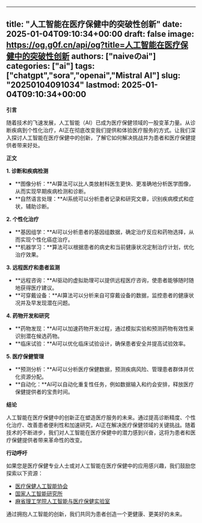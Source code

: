 
---
title: "人工智能在医疗保健中的突破性创新"
date: 2025-01-04T09:10:34+00:00
draft: false
image: https://og.g0f.cn/api/og?title=人工智能在医疗保健中的突破性创新
authors: ["naiveのai"]
categories: ["ai"]
tags: ["chatgpt","sora","openai","Mistral AI"]
slug: "20250104091034"
lastmod: 2025-01-04T09:10:34+00:00
---
**引言**

随着技术的飞速发展，人工智能（AI）已成为医疗保健领域的一股变革力量。从诊断疾病到个性化治疗，AI正在彻底改变我们提供和体验医疗服务的方式。让我们深入探讨人工智能在医疗保健中的创新，了解它如何解决挑战并为患者和医疗保健提供者带来好处。

**正文**

**1. 诊断和疾病检测**

* **图像分析：**AI算法可以比人类放射科医生更快、更准确地分析医学图像，从而实现早期疾病检测和诊断。
* **自然语言处理：**AI系统可以分析患者记录和研究文章，识别疾病模式和症状，辅助诊断。

**2. 个性化治疗**

* **基因组学：**AI可以分析患者的基因组数据，确定治疗反应和药物选择，从而实现个性化癌症治疗。
* **机器学习：**算法可以根据患者的病史和当前健康状况定制治疗计划，优化治疗效果。

**3. 远程医疗和患者监测**

* **远程咨询：**AI驱动的虚拟助理可以提供远程医疗咨询，使患者能够随时随地获得医疗建议。
* **可穿戴设备：**AI算法可以分析来自可穿戴设备的数据，监控患者的健康状况并及早发现潜在问题。

**4. 药物开发和研究**

* **药物发现：**AI可以加速药物开发过程，通过模拟实验和预测药物有效性来识别潜在候选药物。
* **临床试验：**AI可以优化临床试验设计，确保患者安全并提高试验效率。

**5. 医疗保健管理**

* **预测分析：**AI可以分析医疗保健数据，预测疾病风险、管理患者群体并优化资源分配。
* **自动化：**AI可以自动化重复性任务，例如数据输入和约会安排，释放医疗保健提供者的宝贵时间。

**结论**

人工智能在医疗保健中的创新正在塑造医疗服务的未来。通过提高诊断精度、个性化治疗、改善患者便利性和加速研究，AI正在解决医疗保健领域的关键挑战。随着技术的不断进步，我们对人工智能在医疗保健中的潜力感到兴奋，这将为患者和医疗保健提供者带来革命性的改变。

**行动呼吁**

如果您是医疗保健专业人士或对人工智能在医疗保健中的应用感兴趣，我们鼓励您探索以下资源：

* [医疗保健人工智能协会](https://www.hia.ai/)
* [国家人工智能研究所](https://nai.stanford.edu/)
* [麻省理工学院人工智能与医疗保健实验室](https://med.mit.edu/about/mission-and-values/ai-healthcare-lab)

通过拥抱人工智能的创新，我们共同为患者创造一个更健康、更美好的未来。